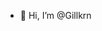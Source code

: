 - 👋 Hi, I’m @Gillkrn

<!---
Gillkrn/Gillkrn is a ✨ special ✨ repository because its `README.md` (this file) appears on your GitHub profile.
You can click the Preview link to take a look at your changes.
--->

